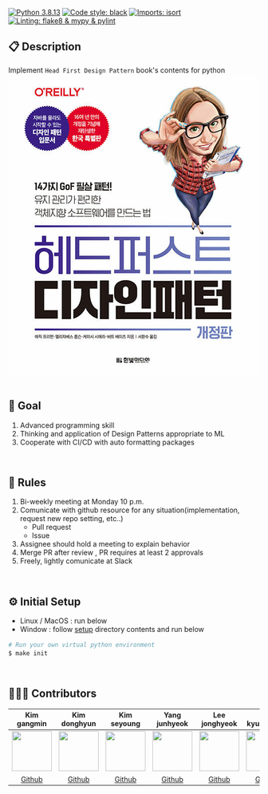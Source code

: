 [![Python 3.8.13](https://img.shields.io/badge/python-3.8.13-blue.svg)](https://www.python.org/downloads/release/python-385/)
[![Code style: black](https://img.shields.io/badge/code%20style-black-000000.svg)](https://github.com/psf/black)
[![Imports: isort](https://img.shields.io/badge/imports-isort-white)](https://pycqa.github.io/isort/)
[![Linting: flake8 & mypy & pylint](https://img.shields.io/badge/linting-flake8%20%26%20mypy%20%26%20pylint-green)](https://pypi.org/project/pytest-pylint/)
## 📋 Description
Implement `Head First Design Pattern` book's contents for python
![img](assets/head_first_img.jpeg)<br>
<br>

## 🎯 Goal
1. Advanced programming skill
2. Thinking and application of Design Patterns appropriate to ML
3. Cooperate with CI/CD with auto formatting packages
<br>

## 📌 Rules
1. Bi-weekly meeting at Monday 10 p.m.
2. Comunicate with github resource for any situation(implementation, request new repo setting, etc..)
    - Pull request
    - Issue
3. Assignee should hold a meeting to explain behavior
4. Merge PR after review , PR requires at least 2 approvals
5. Freely, lightly comunicate at Slack
<br>

## ⚙️ Initial Setup
- Linux / MacOS : run below
- Window : follow [setup](./setup/WINDOW_SETUP.md) directory contents and run below
```bash
# Run your own virtual python environment
$ make init
```
<br>

## 🙋🏻‍♂️ Contributors
Kim gangmin|Kim donghyun|Kim seyoung|Yang junhyeok|Lee jonghyeok|Lim kyunghyun|
:-:|:-:|:-:|:-:|:-:|:-:|
<img src='https://user-images.githubusercontent.com/76195885/147217034-9a262d4e-d80a-4d57-a9b9-fb25157e77c9.jpeg' height=80 width=80px></img>|<img src='https://avatars.githubusercontent.com/u/65523228?s=400&u=997d5c63c4c02ce2d535b272567af30b9050df25&v=4' height=80 width=80px></img>|<img src='https://avatars.githubusercontent.com/u/50132040?v=4' height=80 width=80px></img>|<img src='https://user-images.githubusercontent.com/76195885/147216867-4ffcb585-9740-48c2-838a-f1eeb3908d65.jpeg' height=80 width=80px></img>|<img src='https://user-images.githubusercontent.com/76195885/147216683-59af4388-43c9-4f9a-ad23-6384233a94f3.JPG' height=80 width=80px></img>|<img src='https://user-images.githubusercontent.com/76195885/147216609-0fcfe0f8-a5a9-4047-8344-6cce845bc6bd.jpeg' height=80 width=80px></img>
[Github](https://github.com/Gangsss)|[Github](https://github.com/Kimdongui)|[Github](https://github.com/Seyoung9304)|[Github](https://github.com/surfing2003)|[Github](https://github.com/jonhyuk0922)|[Github](https://github.com/KyungHyunLim)
